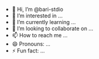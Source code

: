 - 👋 Hi, I’m @bari-stdio
- 👀 I’m interested in ...
- 🌱 I’m currently learning ...
- 💞️ I’m looking to collaborate on ...
- 📫 How to reach me ...
- 😄 Pronouns: ...
- ⚡ Fun fact: ...

<!---
bari-stdio/bari-stdio is a ✨ special ✨ repository because its `README.md` (this file) appears on your GitHub profile.
You can click the Preview link to take a look at your changes.
--->
